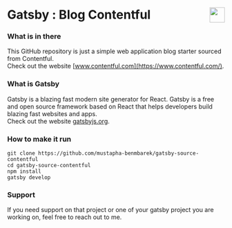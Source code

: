 # Gatsby : Blog Contentful <img valign="bottom" align="right" height="35px" widht="35px" src="https://www.gatsbyjs.org/gatsby-monogram.svg" />


### What is in there
This GitHub repository is just a simple web application blog starter sourced from Contentful. <br/>
Check out the website [www.contentful.com](https://www.contentful.com/).


### What is Gatsby
Gatsby is a blazing fast modern site generator for React. Gatsby is a free and open source framework based on React that helps developers build blazing fast websites and apps. <br/>
Check out the website [gatsbyjs.org](https://gatsbyjs.org).


### How to make it run
```
git clone https://github.com/mustapha-benmbarek/gatsby-source-contentful
cd gatsby-source-contentful
npm install 
gatsby develop
```

### Support
If you need support on that project or one of your gatsby project you are working on, feel free to reach out to me.
